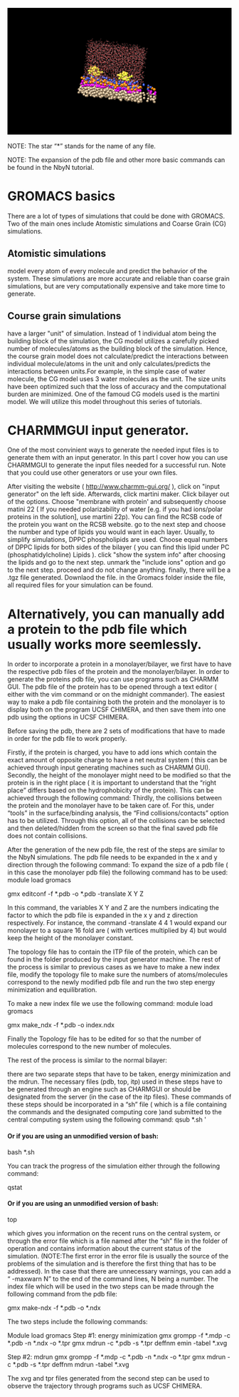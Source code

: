
![Bilayer](https://github.com/vanegasj/MDTutorials/blob/master/guz_images/monolayer_with_proteins.png)



NOTE:  The star “*” stands for the name of any file.

NOTE: The expansion of the pdb file and other more basic commands can be found in the NbyN tutorial.


# GROMACS basics


There are a lot of types of simulations that could be done with GROMACS. Two of the main ones include Atomistic simulations and Coarse Grain (CG) simulations.
 ## Atomistic simulations 
 model every atom of every molecule and predict the behavior of the system. These simulations are more accurate and reliable than coarse grain simulations, but are very computationally expensive and take more time to generate.
 ## Course grain simulations
 have a larger "unit" of simulation. Instead of 1 individual atom being the building block of the simulation, the CG model utilizes a carefully picked number of molecules/atoms as the building block of the simulation.
Hence, the course grain model does not calculate/predict the interactions between individual molecule/atoms in the unit and only calculates/predicts  the interactions between units.For example, in the simple case of water molecule, the CG model uses 3 water molecules as the unit. The size units have been optimized such that the loss of accuracy and the computational burden are minimized.
 One of the famoud CG models used is the martini model. We will utilize this model throughout this series of tutorials.


# CHARMMGUI input generator.

 One of the most convinient ways to generate the needed input files is to generate them with an input generator. In this part I cover how you can use CHARMMGUI to generate the input files needed for a successful run. Note that you could use other generators or use your own files.

 After visiting the website ( http://www.charmm-gui.org/ ), click on "input generator" on the left side. Afterwards, click martini maker. Click bilayer out of the options. Choose "membrane with protein' and subsequently choose matini 22 ( If you needed polarizability of water [e.g. if you had ions/polar proteins in the solution], use martini 22p).
 You can find the RCSB code of the protein you want on the RCSB website.
 go to the next step and choose the number and type of lipids you would want in each layer. Usually, to simplify simulations, DPPC phospholipids are used. Choose equal numbers of DPPC lipids for both sides of the bilayer ( you can find this lipid under  PC (phosphatidylcholine) Lipids ).
 click "show the system info" after choosing the lipids and go to the next step.
 unmark the "include ions" option and go to the next step.
 proceed and do not change anything.
 finally, there will be a .tgz file generated. Downlaod the file.
 in the Gromacs folder inside  the file, all required files for your simulation can be found.


# Alternatively, you can manually add a protein to the pdb file which usually works more seemlessly.


In order to incorporate a protein in a monolayer/bilayer, we first have to have the respective pdb files of the protein and the monolayer/bilayer. In order to generate the proteins pdb file, you can use programs such as CHARMM GUI. The pdb file of the protein has to be opened through a text editor ( either with the vim command or on the midnight commander). The easiest way to make a pdb file containing both the protein and the monolayer is to display both on the program UCSF CHIMERA, and then save them into one pdb using the options in UCSF CHIMERA. 

Before saving the pdb, there are 2 sets of modifications that have to made in order for the pdb file to work properly. 

Firstly, if the protein is charged, you have to add ions which contain the exact amount of opposite charge to have a net neutral system ( this can be achieved through input generating machines such as CHARMM GUI).
Secondly, the height of the monolayer might need to be modified so that the protein is in the right place ( it is important to understand that the “right place” differs based on the hydrophobicity of the protein).
This can be achieved through the following command:
Thirdly, the collisions between the protein and the monolayer have to be taken care of. For this, under “tools” in the surface/binding analysis, the “Find collisions/contacts” option has to be utilized. Through this option, all of the collisions can be selected and then deleted/hidden from the screen so that the final saved pdb file does not contain collisions.


After the generation of the new pdb file, the rest of the steps are similar to the NbyN simulations. The pdb file needs to be expanded in the x and y direction through the following command:
To expand the size of a pdb file ( in this case the monolayer pdb file) the following command has to be used:
module load gromacs

gmx editconf -f *.pdb -o *.pdb -translate X Y Z

In this command, the variables X Y and Z are the numbers indicating the factor to which  the pdb file is expanded in the x y and z direction respectively. For instance, the command -translate 4 4 1 would expand our monolayer to a square 16 fold are ( with vertices multiplied by 4) but would keep the height of the monolayer constant.

The topology file has to contain the ITP file of the protein, which can be found in the folder produced by the input generator machine.
The rest of the process is similar to previous cases as we have to make a new index file, modify the topology file to make sure the numbers of atoms/molecules correspond to the newly modified pdb file and run the two step energy minimization and equilibration.

To make a new index file we use the following command:
module load gromacs

gmx make_ndx -f *.pdb -o index.ndx

Finally the Topology file has to be edited for so that the number of molecules correspond to the new number of molecules.

The rest of the process is similar to the normal bilayer:

there are two separate steps that have to be taken, energy minimization and the mdrun. The necessary files (pdb, top, itp) used in these steps have to be generated through an engine such as CHARMGUI or should be designated from the server (in the case of the itp files). These commands of these steps should be incorporated in a “sh” file ( which is a file containing the commands and the designated computing core )and submitted to the central computing system using the following command:
qsub *.sh '
#### Or if you are using an unmodified version of bash:
bash *.sh

You can track the progress of the simulation either through the following command: 

qstat

#### Or if you are using an unmodified version of bash:

top

which gives you information on the recent runs on the central system, or through the error file which is a file named after the “sh” file in the folder of operation and contains information about the current status of the simulation. (NOTE:The first error in the error file is usually the source of the problems of the simulation and is therefore the first thing that has to be addressed). 
In the case that there are unnecessary warnings, you can add a “ -maxwarn N” to the end of the command lines, N being a number.
The index file which will be used in the two steps can be made through the following command from the pdb file:

gmx make-ndx -f *.pdb -o *.ndx

The two steps include the following commands:

Module load gromacs
Step #1: energy minimization
gmx grompp -f *.mdp -c *.pdb -n *.ndx -o *.tpr
gmx mdrun -c *.pdb -s *.tpr   deffnm emin   -tabel *.xvg

Step #2: mdrun 
gmx grompp -f *.mdp -c *.pdb -n *.ndx -o *.tpr
gmx mdrun -c *.pdb -s *.tpr   deffnm mdrun -tabel *.xvg

The xvg and tpr files generated from the second step can be used to observe the trajectory through programs such as UCSF CHIMERA.

